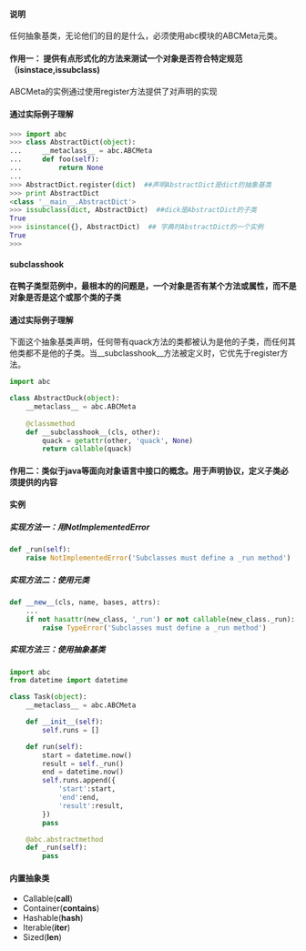 #### 说明
任何抽象基类，无论他们的目的是什么，必须使用abc模块的ABCMeta元类。  

#### 作用一： 提供有点形式化的方法来测试一个对象是否符合特定规范（isinstace,issubclass)
ABCMeta的实例通过使用register方法提供了对声明的实现
 
#### 通过实际例子理解
```python
>>> import abc
>>> class AbstractDict(object):
...     __metaclass__ = abc.ABCMeta
...     def foo(self):
...         return None
... 
>>> AbstractDict.register(dict)  ##声明AbstractDict是dict的抽象基类
>>> print AbstractDict
<class '__main__.AbstractDict'>
>>> issubclass(dict, AbstractDict)  ##dick是AbstractDict的子类
True
>>> isinstance({}, AbstractDict)  ## 字典时AbstractDict的一个实例
True
>>> 
```

#### __subclasshook__
**在鸭子类型范例中，最根本的的问题是，一个对象是否有某个方法或属性，而不是对象是否是这个或那个类的子类**

#### 通过实际例子理解
下面这个抽象基类声明，任何带有quack方法的类都被认为是他的子类，而任何其他类都不是他的子类。当__subclasshook__方法被定义时，它优先于register方法。
```python
import abc

class AbstractDuck(object):
    __metaclass__ = abc.ABCMeta
    
    @classmethod
    def __subclasshook__(cls, other):
        quack = getattr(other, 'quack', None)
        return callable(quack)
```

#### 作用二：类似于java等面向对象语言中接口的概念。用于声明协议，定义子类必须提供的内容
#### 实例
##### 实现方法一：用NotImplementedError
```python
def _run(self):
    raise NotImplementedError('Subclasses must define a _run method')
```
##### 实现方法二：使用元类
```python
def __new__(cls, name, bases, attrs):
    ...
    if not hasattr(new_class, '_run') or not callable(new_class._run):
        raise TypeError('Subclasses must define a _run method')
```
##### 实现方法三：使用抽象基类
```python
import abc
from datetime import datetime

class Task(object):
    __metaclass__ = abc.ABCMeta

    def __init__(self):
        self.runs = []

    def run(self):
        start = datetime.now()
        result = self._run()
        end = datetime.now()
        self.runs.append({
            'start':start,
            'end':end,
            'result':result,
        })
        pass

    @abc.abstractmethod
    def _run(self):
        pass
```

#### 内置抽象类
- Callable(__call__)
- Container(__contains__)
- Hashable(__hash__)
- Iterable(__iter__)
- Sized(__len__)